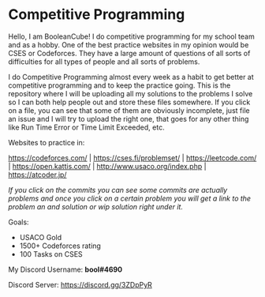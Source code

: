 # Competitive Programming
Hello, I am BooleanCube! I do competitive programming for my school team and as a hobby. One of the best practice websites in my opinion would be CSES or Codeforces. They have a large amount of questions of all sorts of difficulties for all types of people and all sorts of problems.

I do Competitive Programming almost every week as a habit to get better at competitive programming and to keep the practice going. This is the repository where I will be uploading all my solutions to the problems I solve so I can both help people out and store these files somewhere. If you click on a file, you can see that some of them are obviously incomplete, just file an issue and I will try to upload the right one, that goes for any other thing like Run Time Error or Time Limit Exceeded, etc.

Websites to practice in:

https://codeforces.com/ | 
https://cses.fi/problemset/ | 
https://leetcode.com/ | 
https://open.kattis.com/ | 
http://www.usaco.org/index.php | 
https://atcoder.jp/

*If you click on the commits you can see some commits are actually problems and once you click on a certain problem you will get a link to the problem an and solution or wip solution right under it.*

Goals:
- USACO Gold
- 1500+ Codeforces rating
- 100 Tasks on CSES

My Discord Username: <b>bool#4690</b>

Discord Server: https://discord.gg/3ZDpPyR
